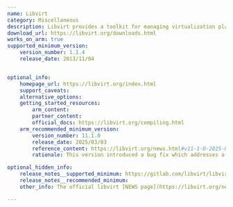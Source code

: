 ```yaml
---
name: Libvirt
category: Miscellaneous
description: Libvirt provides a toolkit for managing virtualization platforms. Libvirt comes under the open-source licenses, and is accessible from C, Python, Perl, Go, and many more.
download_url: https://libvirt.org/downloads.html
works_on_arm: true
supported_minimum_version:
    version_number: 1.1.4
    release_date: 2013/11/04


optional_info:
    homepage_url: https://libvirt.org/index.html
    support_caveats:
    alternative_options:
    getting_started_resources:
        arm_content:
        partner_content:
        official_docs: https://libvirt.org/compiling.html
    arm_recommended_minimum_version:
        version_number: 11.1.0
        release_date: 2025/03/03
        reference_content: https://libvirt.org/news.html#v11-1-0-2025-03-03
        rationale: This version introduced a bug fix which addresses a crash in virtqemud when starting a domain with a custom CPU model on hosts where the CPU model is undetectable — an issue primarily affecting AArch64 (ARM64) hosts. The problem, introduced in libvirt 10.9.0, caused qemu to fail initialization on such systems due to the missing CPU model information.

optional_hidden_info:
    release_notes__supported_minimum: https://gitlab.com/libvirt/libvirt/-/blob/v1.1.4/docs/news.html.in?ref_type=tags#L15
    release_notes__recommended_minimum:
    other_info: The official libvirt [NEWS page](https://libvirt.org/news.html#) shows no release notes for v1.1.4. However, the gitlab repo for libvirt has the initial AArch64 support mentioned in the [news.html](https://gitlab.com/libvirt/libvirt/-/blob/v1.1.4/docs/news.html.in?ref_type=tags#L15) file in version 1.1.4.

---
```

